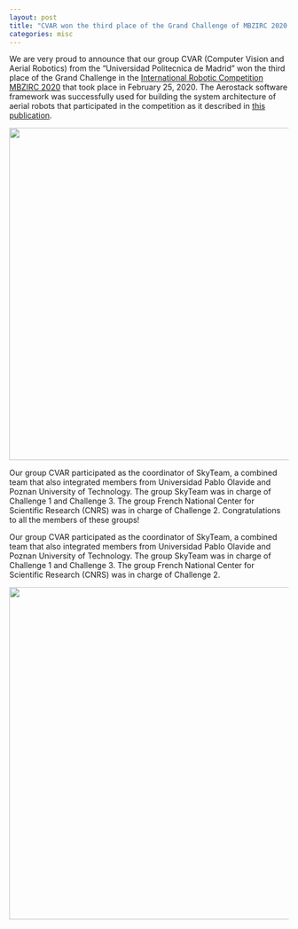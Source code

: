 ```yaml
---
layout: post
title: "CVAR won the third place of the Grand Challenge of MBZIRC 2020 "
categories: misc
---
```


We are very proud to announce that our group CVAR (Computer Vision and Aerial Robotics) from the “Universidad Politecnica de Madrid” won the third place of the Grand Challenge in the [International Robotic Competition MBZIRC 2020](https://www.mbzirc.com) that took place in February 25, 2020. The Aerostack software framework was successfully used for building the system architecture of aerial robots that participated in the competition as it described in [this publication](https://www.researchgate.net/publication/339725858_The_Skyeye_Team_Participation_in_the_2020_Mohamed_Bin_Zayed_International_Robotics_Challenge).

<a href="https://raw.githubusercontent.com/wiki/Vision4UAV/Aerostack/Files/PhotoMBZIRC2020_1.png"><p align="center">
       <img src="https://raw.githubusercontent.com/wiki/Vision4UAV/Aerostack/Files/PhotoMBZIRC2020_1.png" width=600>
   </p></a>

Our group CVAR participated as the coordinator of SkyTeam, a combined team that also integrated members from Universidad Pablo Olavide and Poznan University of Technology. The group SkyTeam was in charge of Challenge 1 and Challenge 3. The group French National Center for Scientific Research (CNRS) was in charge of Challenge 2. Congratulations to all the members of these groups!

Our group CVAR participated as the coordinator of SkyTeam, a combined team that also integrated members from Universidad Pablo Olavide and Poznan University of Technology. The group SkyTeam was in charge of Challenge 1 and Challenge 3. The group French National Center for Scientific Research (CNRS) was in charge of Challenge 2. 

<a href="https://raw.githubusercontent.com/wiki/Vision4UAV/Aerostack/Files/PhotoMBZIRC2020_2.png"><p align="center">
       <img src="https://raw.githubusercontent.com/wiki/Vision4UAV/Aerostack/Files/PhotoMBZIRC2020_2.png" width=600>
   </p></a>
